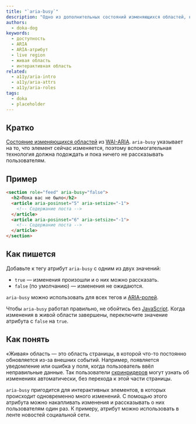 ```yaml
---
title: "`aria-busy`"
description: "Одно из дополнительных состояний изменяющихся областей, которое помогает скринридерам дождаться завершения всех изменений и рассказать о них за один раз."
authors:
  - doka-dog
keywords:
  - доступность
  - ARIA
  - ARIA-атрибут
  - live region
  - живая область
  - интерактивная область
related:
  - a11y/aria-intro
  - a11y/aria-attrs
  - a11y/aria-roles
tags:
  - doka
  - placeholder
---
```


## Кратко

[Состояние изменяющихся областей](/a11y/aria-attrs/#atributy-izmenyayushchihsya-oblastey) из [WAI-ARIA](/a11y/aria-intro/#specifikaciya). `aria-busy` указывает на то, что элемент сейчас изменяется, поэтому вспомогательная технология должна подождать и пока ничего не рассказывать пользователям.

## Пример

```html
<section role="feed" aria-busy="false">
  <h2>Пока вас не было</h2>
  <article aria-posinset="5" aria-setsize="-1">
    <!-- Содержание поста -->
  </article>
  <article aria-posinset="6" aria-setsize="-1">
    <!-- Содержание поста -->
  </article>
</section>
```

## Как пишется

Добавьте к тегу атрибут `aria-busy` с одним из двух значений:

- `true` — изменения произошли и о них можно рассказать.
- `false` (по умолчанию) — изменения не ожидаются.

`aria-busy` можно использовать для всех тегов и [ARIA-ролей](/a11y/aria-roles/).

Чтобы `aria-busy` работал правильно, не обойтись без [JavaScript](/js/). Когда изменения в живой области завершены, переключите значение атрибута с `false` на `true`.

## Как понять

«Живая» область — это область страницы, в которой что-то постоянно обновляется из-за внешних событий. Например, появляется уведомление или ошибка у поля, когда пользователь ввёл неправильные данные. Так пользователи [скринридеров](/a11y/screenreaders/) могут узнать об изменениях автоматически, без перехода к этой части страницы.

`aria-busy` пригодится для интерактивных элементов, в которых происходит одновременно много изменений. С помощью этого атрибута можно накапливать изменения и рассказывать о них пользователям один раз. К примеру, атрибут можно использовать в ленте новостей социальной сети.
